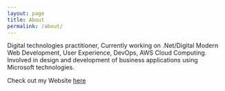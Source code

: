 ```yaml
---
layout: page
title: About
permalink: /about/
---
```


Digital technologies practitioner, Currently working on .Net/Digital Modern Web Development, User Experience, DevOps, AWS Cloud Computing. Involved in design and development of business applications using Microsoft technologies.

Check out my Website [here](https://master.d2838fdtyihafy.amplifyapp.com/)